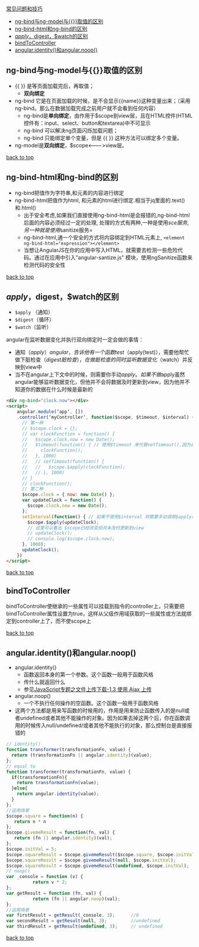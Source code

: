 [常见问题和技巧](#top)

- [ng-bind与ng-model与{{}}取值的区别](#ng-bind%E4%B8%8Eng-model%E4%B8%8E%E5%8F%96%E5%80%BC%E7%9A%84%E5%8C%BA%E5%88%AB)
- [ng-bind-html和ng-bind的区别](#ng-bind-html%E5%92%8Cng-bind%E7%9A%84%E5%8C%BA%E5%88%AB)
- [$apply，$digest，$watch的区别](#applydigestwatch%E7%9A%84%E5%8C%BA%E5%88%AB)
- [bindToController](#bindtocontroller)
- [angular.identity()和angular.noop()](#angularidentity%E5%92%8Cangularnoop)

## ng-bind与ng-model与{{}}取值的区别

- {{ }} 是等页面加载完后，再取值；
  -  **双向绑定**
- ng-bind 它是在页面加载的时候，是不会显示{{name}}这种变量出来；（采用ng-bind。那么在数据加载完成之前用户就不会看到任何内容）
  - ng-bind是**单向绑定**，由作用于$scope到view层，且在HTML控件(HTML控件有：input、select、button和textarea)中不可显示
  - ng-bind 可以解决ng页面闪烁加载问题；
  - ng-bind 只能绑定单个变量，但是 {{ }} 这种方法可以绑定多个变量。
- ng-model是**双向绑定**，$scope<--->view层。

[back to top](#top)

## ng-bind-html和ng-bind的区别

- ng-bind把值作为字符串,和元素的内容进行绑定
- ng-bind-html把值作为html, 和元素的html进行绑定.相当于jq里面的.text()和.html()
  - 出于安全考虑,如果我们直接使用ng-bind-html是会报错的,ng-bind-html后面的内容必须经过一定的处理, 处理的方式有两种,一种是使用$sce服务,另一种就是使用$sanitize服务=
  - ng-bind-html,通一个安全的方式将内容绑定到HTML元素上,  `<element ng-bind-html="expression"></element>`
  - 当想让AngularJS在你的应用中写入HTML，就需要去检测一些危险代码。通过在应用中引入"angular-santize.js" 模块，使用ngSanitize函数来检测代码的安全性

[back to top](#top)

## $apply，$digest，$watch的区别

- `$apply` （通知）
- `$digest`（循环）
- `$watch`（监听）

angular在监听数据变化并执行双向绑定时一定会做的事情：

- 通知（$apply）angular，告诉他有一个函数test（$apply(test)），需要他帮忙做下脏检查（$digest脏检查），在做脏检查的同时监听数据变化（$watch）并反映到view中
- 当不在angular上下文中的时候，则需要你手动$apply。如果不做$apply虽然angular能够监听数据变化，但他并不会将数据及时更新到view，因为他并不知道你的数据在什么时候是最新的

```html
<div ng-bind="clock.now"></div>
<script>
    angular.module(‘app‘, [])
    .controller(‘myController‘, function($scope, $timeout, $interval) {
      // 第一种
      // $scope.clock = {};
      // var clockFunction = function() {
      //   $scope.clock.now = new Date();
      //   $timeout(function() { // 使用$timeout 来代替setTimeout(),因为前者已经调用了$apply()
      //     clockFunction();
      //   }, 1000)
      //   // setTimeout(function() {
      //   //   $scope.$apply(clockFunction);
      //   // }, 1000)
      // }
      // clockFunction();
      // 第二种
      $scope.clock = { now: new Date() };   
      var updateClock = function() {
        $scope.clock.now = new Date();
      };   
      setInterval(function() { // 如果不使用$interval 则需要手动调用$apply(),以使已经改变的$scope及时的更新到view
        $scope.$apply(updateClock);
        // 这里可以看出 $scope已经改变但并未及时更新到view
        // updateClock();
        // console.log($scope.clock.now);
      }, 1000);   
      updateClock();
    })
</script>
```

[back to top](#top)

## bindToController

bindToController使继承的一些属性可以挂载到指令的controller上，只需要把bindToController属性设置为true，这样从父级作用域获取的一些属性或方法就绑定到controller上了，而不使scope上

[back to top](#top)

## angular.identity()和angular.noop()

- angular.identity()
    - 函数返回本身的第一个参数。这个函数一般用于函数风格
    - 传什么就返回什么
    - 参见[JavaScript专题之文件上传下载-1.3 使用 Ajax 上传](https://github.com/honggzb/Study-General/blob/master/Javascript/JavaScript%E4%B8%93%E9%A2%98%E4%B9%8B%E6%96%87%E4%BB%B6%E4%B8%8A%E4%BC%A0%E4%B8%8B%E8%BD%BD.md#%E4%BD%BF%E7%94%A8Ajax%E4%B8%8A%E4%BC%A0)
- angular.noop()
    - 一个不执行任何操作的空函数。这个函数一般用于函数风格
- 这两个方法都是用来写函数的时候用的，作用是用来防止函数传入的是null或者undefined或者其他不能操作的对象。因为如果去掉这两个后，你在函数调用的时候传入null/undefined/或者其他不能执行的对象，那么控制台是直接报错的

```javascript
// identity()
function transformer(transformationFn, value) {
  return (transformationFn || angular.identity)(value);
};
// equal to 
function transformer(transformationFn, value) {
  if(transformationFn){
    return transformationFn(value);
  }else{
    return angular.identity(value);
  } 
};
//运用场景
$scope.square = function(n) {
   return n * n
};
$scope.givemeResult = function(fn, val) {
   return (fn || angular.identity)(val);
};
$scope.initVal = 5;
$scope.squareResult = $scope.givemeResult($scope.square, $scope.initVal);   // 返回25
$scope.squareResult = $scope.givemeResult(null, $scope.initVal);            // 返回5
$scope.squareResult = $scope.givemeResult(undefined, $scope.initVal);       // 返回5
// noop()
var _console = function (v) {
          return v * 2;
};
var getResult = function (fn, val) {
          return (fn || angular.noop)(val);
};
//运用场景
var firstResult = getResult(_console, 3);      //6
var secondResult = getResult(null, 3);         //undefined
var thirdResult = getResult(undefined, 3);     // undefined
```

[back to top](#top)
